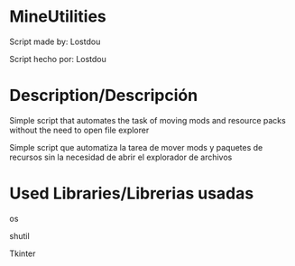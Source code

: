 # MineUtilities

Script made by: Lostdou

Script hecho por: Lostdou

# Description/Descripción

Simple script that automates the task of moving mods and resource packs without the need to open file explorer

Simple script que automatiza la tarea de mover mods y paquetes de recursos sin la necesidad de abrir el explorador de archivos 

# Used Libraries/Librerias usadas

os

shutil

Tkinter


